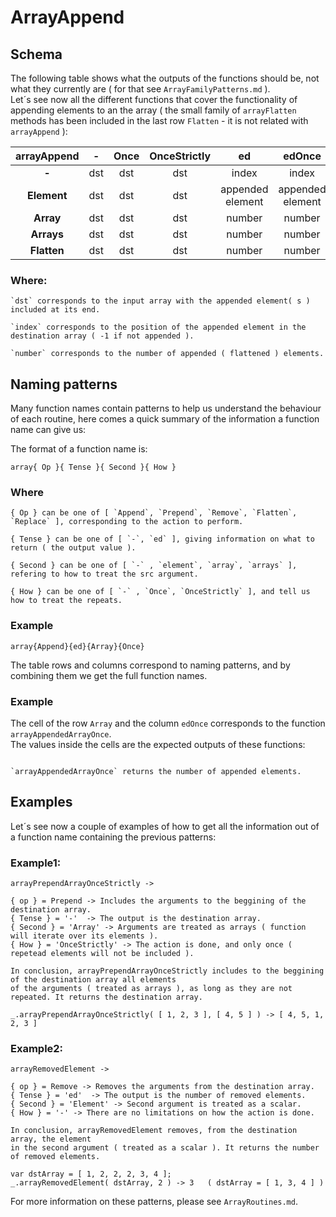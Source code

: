 # ArrayAppend

## Schema

  The following table shows what the outputs of the functions should be, not what they currently are ( for that see
  `ArrayFamilyPatterns.md` ).  
  Let´s see now all the different functions that cover the functionality of appending elements to an the array
  ( the small family of `arrayFlatten` methods has been included in the last row `Flatten` - it is not related with `arrayAppend` ):

  | **arrayAppend** | **-** | **Once** | **OnceStrictly** | **ed** | **edOnce** | **edOnceStrictly** |
  | :---: | :---: | :---: | :---: | :---: | :---: | :---: |
  | **-** | dst | dst | dst | index | index | index |
  | **Element** | dst | dst | dst | appended element | appended element | appended element |
  | **Array** | dst | dst | dst | number | number | number |
  | **Arrays** | dst | dst | dst | number | number | number |
  | **Flatten** | dst | dst | dst | number | number | number |

### Where:

    `dst` corresponds to the input array with the appended element( s ) included at its end.

    `index` corresponds to the position of the appended element in the destination array ( -1 if not appended ).

    `number` corresponds to the number of appended ( flattened ) elements.

## Naming patterns

Many function names contain patterns to help us understand the behaviour of each routine, here comes a quick summary of the information a function name can give us:

The format of a function name is:  

`array{ Op }{ Tense }{ Second }{ How }`

### Where

    { Op } can be one of [ `Append`, `Prepend`, `Remove`, `Flatten`, `Replace` ], corresponding to the action to perform.

    { Tense } can be one of [ `-`, `ed` ], giving information on what to return ( the output value ).

    { Second } can be one of [ `-` , `element`, `array`, `arrays` ], refering to how to treat the src argument.

    { How } can be one of [ `-` , `Once`, `OnceStrictly` ], and tell us how to treat the repeats.

### Example

```
array{Append}{ed}{Array}{Once}
```

  The table rows and columns correspond to naming patterns, and by combining them we get the full function names.

### Example

  The cell of the row `Array` and the column `edOnce` corresponds to the function `arrayAppendedArrayOnce`.  
  The values inside the cells are the expected outputs of these functions:  

  ```

  `arrayAppendedArrayOnce` returns the number of appended elements.

  ```

## Examples

  Let´s see now a couple of examples of how to get all the information out of a function name containing
  the previous patterns:

### Example1:

  ```
  arrayPrependArrayOnceStrictly ->

  { op } = Prepend -> Includes the arguments to the beggining of the destination array.   
  { Tense } = '-'  -> The output is the destination array.
  { Second } = 'Array' -> Arguments are treated as arrays ( function will iterate over its elements ).
  { How } = 'OnceStrictly' -> The action is done, and only once ( repetead elements will not be included ).

  In conclusion, arrayPrependArrayOnceStrictly includes to the beggining of the destination array all elements
  of the arguments ( treated as arrays ), as long as they are not repeated. It returns the destination array.

  _.arrayPrependArrayOnceStrictly( [ 1, 2, 3 ], [ 4, 5 ] ) -> [ 4, 5, 1, 2, 3 ]

  ```

### Example2:

  ```
  arrayRemovedElement ->

  { op } = Remove -> Removes the arguments from the destination array.   
  { Tense } = 'ed'  -> The output is the number of removed elements.
  { Second } = 'Element' -> Second argument is treated as a scalar.
  { How } = '-' -> There are no limitations on how the action is done.

  In conclusion, arrayRemovedElement removes, from the destination array, the element
  in the second argument ( treated as a scalar ). It returns the number of removed elements.

  var dstArray = [ 1, 2, 2, 2, 3, 4 ];  
  _.arrayRemovedElement( dstArray, 2 ) -> 3   ( dstArray = [ 1, 3, 4 ] )

  ```

  For more information on these patterns, please see `ArrayRoutines.md`.
